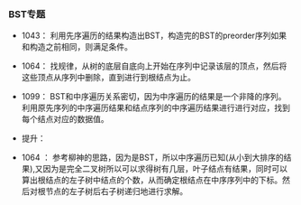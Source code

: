 ### BST专题

- 1043： 利用先序遍历的结果构造出BST，构造完的BST的preorder序列如果和构造之前相同，则满足条件。

- 1064： 找规律，从树的底层自底向上开始在序列中记录该层的顶点，然后将这些顶点从序列中删除，直到进行到根结点为止。

- 1099： BST和中序遍历关系密切，因为中序遍历的结果是一个非降的序列。利用原先序列的中序遍历结果和结点序列的中序遍历结果进行进行对应，找到每个结点对应的数据值。


- 提升：

- 1064 ： 参考柳神的思路，因为是BST，所以中序遍历已知(从小到大排序的结果),又因为是完全二叉树所以可以求得树有几层，叶子结点有结果，同时可以算出根结点的左子树中结点的个数，从而确定根结点在中序序列中的下标。然后对根节点的左子树后右子树递归地进行求解。
